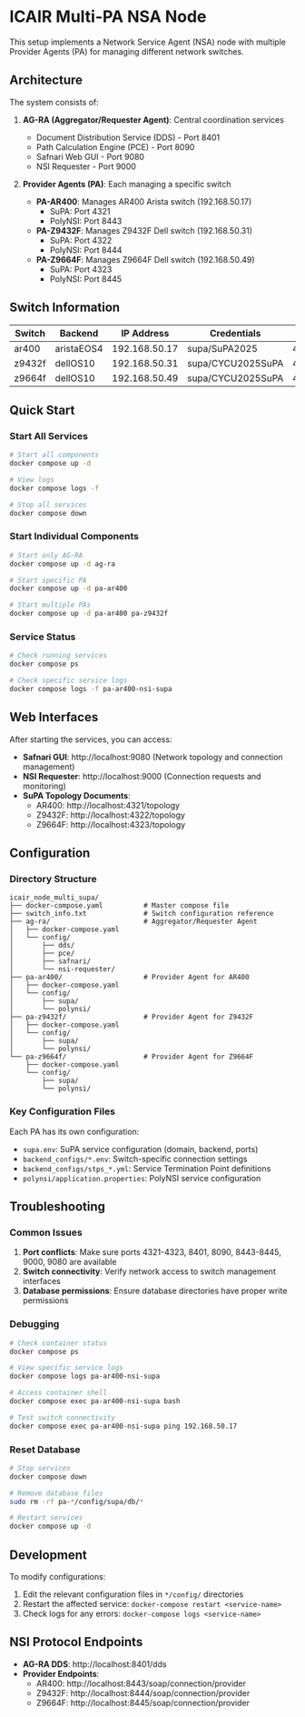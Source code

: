 # ICAIR Multi-PA NSA Node

This setup implements a Network Service Agent (NSA) node with multiple Provider Agents (PA) for managing different network switches.

## Architecture

The system consists of:

1. **AG-RA (Aggregator/Requester Agent)**: Central coordination services
   - Document Distribution Service (DDS) - Port 8401
   - Path Calculation Engine (PCE) - Port 8090
   - Safnari Web GUI - Port 9080
   - NSI Requester - Port 9000

2. **Provider Agents (PA)**: Each managing a specific switch
   - **PA-AR400**: Manages AR400 Arista switch (192.168.50.17)
     - SuPA: Port 4321
     - PolyNSI: Port 8443
   - **PA-Z9432F**: Manages Z9432F Dell switch (192.168.50.31)
     - SuPA: Port 4322
     - PolyNSI: Port 8444
   - **PA-Z9664F**: Manages Z9664F Dell switch (192.168.50.49)
     - SuPA: Port 4323
     - PolyNSI: Port 8445

## Switch Information

| Switch  | Backend   | IP Address     | Credentials | Port Map |
|---------|-----------|----------------|-------------|----------|
| ar400   | aristaEOS4| 192.168.50.17  | supa/SuPA2025 | 4321/8443 |
| z9432f  | dellOS10  | 192.168.50.31  | supa/CYCU2025SuPA | 4322/8444 |
| z9664f  | dellOS10  | 192.168.50.49  | supa/CYCU2025SuPA | 4323/8445 |

## Quick Start

### Start All Services
```bash
# Start all components
docker compose up -d

# View logs
docker compose logs -f

# Stop all services
docker compose down
```

### Start Individual Components
```bash
# Start only AG-RA
docker compose up -d ag-ra

# Start specific PA
docker compose up -d pa-ar400

# Start multiple PAs
docker compose up -d pa-ar400 pa-z9432f
```

### Service Status
```bash
# Check running services
docker compose ps

# Check specific service logs
docker compose logs -f pa-ar400-nsi-supa
```

## Web Interfaces

After starting the services, you can access:

- **Safnari GUI**: http://localhost:9080 (Network topology and connection management)
- **NSI Requester**: http://localhost:9000 (Connection requests and monitoring)
- **SuPA Topology Documents**:
  - AR400: http://localhost:4321/topology
  - Z9432F: http://localhost:4322/topology  
  - Z9664F: http://localhost:4323/topology

## Configuration

### Directory Structure
```
icair_node_multi_supa/
├── docker-compose.yaml          # Master compose file
├── switch_info.txt              # Switch configuration reference
├── ag-ra/                       # Aggregator/Requester Agent
│   ├── docker-compose.yaml
│   └── config/
│       ├── dds/
│       ├── pce/
│       ├── safnari/
│       └── nsi-requester/
├── pa-ar400/                    # Provider Agent for AR400
│   ├── docker-compose.yaml
│   └── config/
│       ├── supa/
│       └── polynsi/
├── pa-z9432f/                   # Provider Agent for Z9432F
│   ├── docker-compose.yaml
│   └── config/
│       ├── supa/
│       └── polynsi/
└── pa-z9664f/                   # Provider Agent for Z9664F
    ├── docker-compose.yaml
    └── config/
        ├── supa/
        └── polynsi/
```

### Key Configuration Files

Each PA has its own configuration:

- `supa.env`: SuPA service configuration (domain, backend, ports)
- `backend_configs/*.env`: Switch-specific connection settings
- `backend_configs/stps_*.yml`: Service Termination Point definitions
- `polynsi/application.properties`: PolyNSI service configuration

## Troubleshooting

### Common Issues

1. **Port conflicts**: Make sure ports 4321-4323, 8401, 8090, 8443-8445, 9000, 9080 are available
2. **Switch connectivity**: Verify network access to switch management interfaces
3. **Database permissions**: Ensure database directories have proper write permissions

### Debugging

```bash
# Check container status
docker compose ps

# View specific service logs
docker compose logs pa-ar400-nsi-supa

# Access container shell
docker compose exec pa-ar400-nsi-supa bash

# Test switch connectivity
docker compose exec pa-ar400-nsi-supa ping 192.168.50.17
```

### Reset Database

```bash
# Stop services
docker compose down

# Remove database files
sudo rm -rf pa-*/config/supa/db/*

# Restart services
docker compose up -d
```

## Development

To modify configurations:

1. Edit the relevant configuration files in `*/config/` directories
2. Restart the affected service: `docker-compose restart <service-name>`
3. Check logs for any errors: `docker-compose logs <service-name>`

## NSI Protocol Endpoints

- **AG-RA DDS**: http://localhost:8401/dds
- **Provider Endpoints**:
  - AR400: http://localhost:8443/soap/connection/provider
  - Z9432F: http://localhost:8444/soap/connection/provider
  - Z9664F: http://localhost:8445/soap/connection/provider 